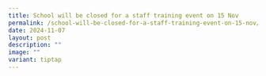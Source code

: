 ```yaml
---
title: School will be closed for a staff training event on 15 Nov
permalink: /school-will-be-closed-for-a-staff-training-event-on-15-nov/
date: 2024-11-07
layout: post
description: ""
image: ""
variant: tiptap
---
```

<p></p>